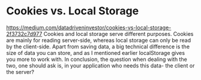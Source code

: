 # Cookies vs. Local Storage

https://medium.com/datadriveninvestor/cookies-vs-local-storage-2f3732c7d977
Cookies and local storage serve different purposes. Cookies are mainly for reading server-side, whereas local storage can only be read by the client-side.
Apart from saving data, a big technical difference is the size of data you can store, and as I mentioned earlier localStorage gives you more to work with. In conclusion, the question when dealing with the two, one should ask is, in your application who needs this data- the client or the server?
